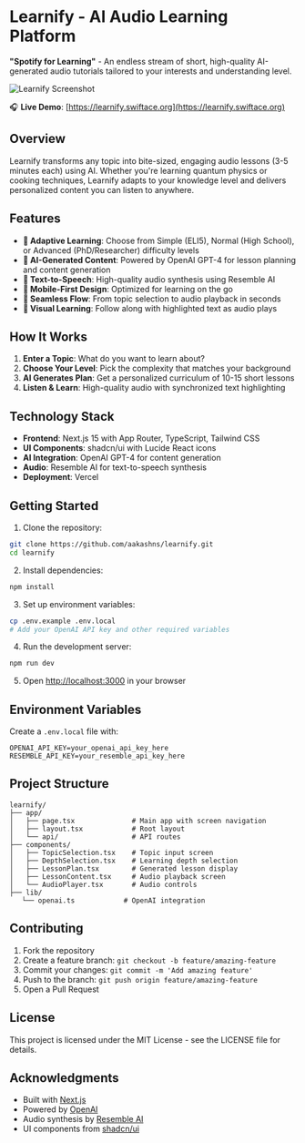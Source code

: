 # Learnify - AI Audio Learning Platform

**"Spotify for Learning"** - An endless stream of short, high-quality AI-generated audio tutorials tailored to your interests and understanding level.

![Learnify Screenshot](https://i.imgur.com/fPYXJSq.png)

🎧 **Live Demo**: [https://learnify.swiftace.org](https://learnify.swiftace.org)

## Overview

Learnify transforms any topic into bite-sized, engaging audio lessons (3-5 minutes each) using AI. Whether you're learning quantum physics or cooking techniques, Learnify adapts to your knowledge level and delivers personalized content you can listen to anywhere.

## Features

- **🎯 Adaptive Learning**: Choose from Simple (ELI5), Normal (High School), or Advanced (PhD/Researcher) difficulty levels
- **🤖 AI-Generated Content**: Powered by OpenAI GPT-4 for lesson planning and content generation
- **🎵 Text-to-Speech**: High-quality audio synthesis using Resemble AI
- **📱 Mobile-First Design**: Optimized for learning on the go
- **🔗 Seamless Flow**: From topic selection to audio playback in seconds
- **📖 Visual Learning**: Follow along with highlighted text as audio plays

## How It Works

1. **Enter a Topic**: What do you want to learn about?
2. **Choose Your Level**: Pick the complexity that matches your background
3. **AI Generates Plan**: Get a personalized curriculum of 10-15 short lessons
4. **Listen & Learn**: High-quality audio with synchronized text highlighting

## Technology Stack

- **Frontend**: Next.js 15 with App Router, TypeScript, Tailwind CSS
- **UI Components**: shadcn/ui with Lucide React icons
- **AI Integration**: OpenAI GPT-4 for content generation
- **Audio**: Resemble AI for text-to-speech synthesis
- **Deployment**: Vercel

## Getting Started

1. Clone the repository:
```bash
git clone https://github.com/aakashns/learnify.git
cd learnify
```

2. Install dependencies:
```bash
npm install
```

3. Set up environment variables:
```bash
cp .env.example .env.local
# Add your OpenAI API key and other required variables
```

4. Run the development server:
```bash
npm run dev
```

5. Open [http://localhost:3000](http://localhost:3000) in your browser

## Environment Variables

Create a `.env.local` file with:

```
OPENAI_API_KEY=your_openai_api_key_here
RESEMBLE_API_KEY=your_resemble_api_key_here
```

## Project Structure

```
learnify/
├── app/
│   ├── page.tsx              # Main app with screen navigation
│   ├── layout.tsx            # Root layout
│   └── api/                  # API routes
├── components/
│   ├── TopicSelection.tsx    # Topic input screen
│   ├── DepthSelection.tsx    # Learning depth selection
│   ├── LessonPlan.tsx        # Generated lesson display
│   ├── LessonContent.tsx     # Audio playback screen
│   └── AudioPlayer.tsx       # Audio controls
├── lib/
   └── openai.ts            # OpenAI integration
```

## Contributing

1. Fork the repository
2. Create a feature branch: `git checkout -b feature/amazing-feature`
3. Commit your changes: `git commit -m 'Add amazing feature'`
4. Push to the branch: `git push origin feature/amazing-feature`
5. Open a Pull Request

## License

This project is licensed under the MIT License - see the LICENSE file for details.

## Acknowledgments

- Built with [Next.js](https://nextjs.org)
- Powered by [OpenAI](https://openai.com)
- Audio synthesis by [Resemble AI](https://resemble.ai)
- UI components from [shadcn/ui](https://ui.shadcn.com)
